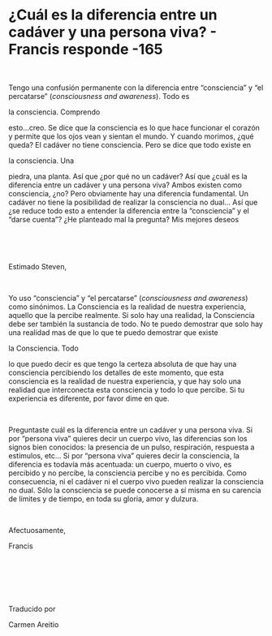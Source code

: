 # ¿Cuál es la diferencia entre un cadáver y una persona viva? - Francis responde -165



&nbsp;





Tengo una confusi&oacute;n permanente con la diferencia entre &ldquo;consciencia&rdquo; y &ldquo;el percatarse&rdquo; (_consciousness and awareness_). Todo es 





la consciencia. Comprendo




 esto&hellip;creo. Se dice que la consciencia es lo que hace funcionar el coraz&oacute;n y permite que los ojos vean y sientan el mundo. Y cuando morimos, &iquest;qu&eacute; queda? El cad&aacute;ver no tiene consciencia. Pero se dice que todo existe en 




la consciencia. Una





 piedra, una planta. As&iacute; que &iquest;por qu&eacute; no un cad&aacute;ver? As&iacute; que &iquest;cu&aacute;l es la diferencia entre un cad&aacute;ver y una persona viva? Ambos existen como consciencia, &iquest;no? Pero obviamente hay una diferencia fundamental. Un cad&aacute;ver no tiene la posibilidad de realizar la consciencia no dual&hellip; As&iacute; que &iquest;se reduce todo esto a entender la diferencia entre la &ldquo;consciencia&rdquo; y el &ldquo;darse cuenta&rdquo;? &iquest;He planteado mal la pregunta? Mis mejores deseos






&nbsp;







&nbsp;






Estimado Steven,






&nbsp;






Yo uso &ldquo;consciencia&rdquo; y &ldquo;el percatarse&rdquo; (_consciousness and awareness_) como sin&oacute;nimos. La Consciencia es la realidad de nuestra experiencia, aquello que la percibe realmente. Si solo hay una realidad, la Consciencia debe ser tambi&eacute;n la sustancia de todo. No te puedo demostrar que solo hay una realidad mas de que lo que te puedo demostrar que existe 





la Consciencia. Todo





 lo que puedo decir es que tengo la certeza absoluta de que hay una consciencia percibiendo los detalles de este momento, que esta consciencia es la realidad de nuestra experiencia, y que hay solo una realidad que interconecta esta consciencia y todo lo que percibe. Si tu experiencia es diferente, por favor dime en que.






&nbsp;






Preguntaste cu&aacute;l es la diferencia entre un cad&aacute;ver y una persona viva. Si por &ldquo;persona viva&rdquo; quieres decir un cuerpo vivo, las diferencias son los signos bien conocidos: la presencia de un pulso, respiraci&oacute;n, respuesta a est&iacute;mulos, etc&hellip; Si por &ldquo;persona viva&rdquo; quieres decir la consciencia, la diferencia es todav&iacute;a m&aacute;s acentuada: un cuerpo, muerto o vivo, es percibido y no percibe, la consciencia percibe y no es percibida. Como consecuencia, ni el cad&aacute;ver ni el cuerpo vivo pueden realizar la consciencia no dual. S&oacute;lo la consciencia se puede conocerse a s&iacute; misma en su carencia de l&iacute;mites y de tiempo, en toda su gloria, amor y dulzura.






&nbsp;






Afectuosamente, 





Francis






&nbsp;







&nbsp;







&nbsp;






Traducido por 






Carmen Areitio









